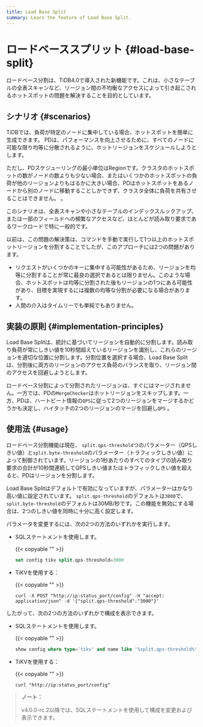 ```yaml
---
title: Load Base Split
summary: Learn the feature of Load Base Split.
---
```


# ロードベーススプリット {#load-base-split}

ロードベース分割は、TiDB4.0で導入された新機能です。これは、小さなテーブルの全表スキャンなど、リージョン間の不均衡なアクセスによって引き起こされるホットスポットの問題を解決することを目的としています。

## シナリオ {#scenarios}

TiDBでは、負荷が特定のノードに集中している場合、ホットスポットを簡単に生成できます。 PDは、パフォーマンスを向上させるために、すべてのノードに可能な限り均等に分散されるように、ホットリージョンをスケジュールしようとします。

ただし、PDスケジューリングの最小単位はRegionです。クラスタのホットスポットの数がノードの数よりも少ない場合、またはいくつかのホットスポットの負荷が他のリージョンよりもはるかに大きい場合、PDはホットスポットをあるノードから別のノードに移動することしかできず、クラスタ全体に負荷を共有させることはできません。 。

このシナリオは、全表スキャンや小さなテーブルのインデックスルックアップ、または一部のフィールドへの頻繁なアクセスなど、ほとんどが読み取り要求であるワークロードで特に一般的です。

以前は、この問題の解決策は、コマンドを手動で実行して1つ以上のホットスポットリージョンを分割することでしたが、このアプローチには2つの問題があります。

-   リクエストがいくつかのキーに集中する可能性があるため、リージョンを均等に分割することが常に最良の選択であるとは限りません。このような場合、ホットスポットは均等に分割された後もリージョンの1つにある可能性があり、目標を実現するには複数の均等な分割が必要になる場合があります。
-   人間の介入はタイムリーでも単純でもありません。

## 実装の原則 {#implementation-principles}

Load Base Splitは、統計に基づいてリージョンを自動的に分割します。読み取り負荷が常にしきい値を10秒間超えているリージョンを識別し、これらのリージョンを適切な位置に分割します。分割位置を選択する場合、Load Base Splitは、分割後に両方のリージョンのアクセス負荷のバランスを取り、リージョン間のアクセスを回避しようとします。

ロードベース分割によって分割されたリージョンは、すぐにはマージされません。一方では、PDの`MergeChecker`はホットリージョンをスキップします。一方、PDは、ハートビート情報の`QPS`に従って2つのリージョンをマージするかどうかも決定し、ハイタッチの2つのリージョンのマージを回避し`QPS` 。

## 使用法 {#usage}

ロードベース分割機能は現在、 `split.qps-threshold`つのパラメーター（QPSしきい値）と`split.byte-threshold`のパラメーター（トラフィックしきい値）によって制御されています。リージョンの1秒あたりのすべてのタイプの読み取り要求の合計が10秒間連続してQPSしきい値またはトラフィックしきい値を超えると、PDはリージョンを分割します。

Load Base Splitはデフォルトで有効になっていますが、パラメーターはかなり高い値に設定されています。 `split.qps-threshold`のデフォルトは`3000`で、 `split.byte-threshold`のデフォルトは30MB/秒です。この機能を無効にする場合は、2つのしきい値を同時に十分に高く設定します。

パラメータを変更するには、次の2つの方法のいずれかを実行します。

-   SQLステートメントを使用します。

    {{< copyable "" >}}

    ```sql
    set config tikv split.qps-threshold=3000
    ```

-   TiKVを使用する：

    {{< copyable "" >}}

    ```shell
    curl -X POST "http://ip:status_port/config" -H "accept: application/json" -d '{"split.qps-threshold":"3000"}'
    ```

したがって、次の2つの方法のいずれかで構成を表示できます。

-   SQLステートメントを使用します。

    {{< copyable "" >}}

    ```sql
    show config where type='tikv' and name like '%split.qps-threshold%'
    ```

-   TiKVを使用する：

    {{< copyable "" >}}

    ```shell
    curl "http://ip:status_port/config"
    ```

> **ノート：**
>
> v4.0.0-rc.2以降では、SQLステートメントを使用して構成を変更および表示できます。
